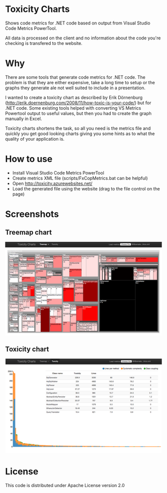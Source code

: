 Toxicity Charts
===============

Shows code metrics for .NET code based on output from Visual Studio Code Metrics PowerTool.

All data is processed on the client and no information about the code you're checking is transfered to the website.

Why
===

There are some tools that generate code metrics for .NET code.
The problem is that they are either expensive, take a long time to setup or the graphs they generate ale not well suited to include in a presentation.

I wanted to create a toxicity chart as described by Erik Dörnenburg (http://erik.doernenburg.com/2008/11/how-toxic-is-your-code/) but for .NET code. Some existing tools helped with converting VS Metrics Powertool output to useful values, but then you had to create the graph manually in Excel.

Toxicity charts shortens the task, so all you need is the metrics file and quickly you get good looking charts giving you some hints as to what the quality of your application is.

How to use
==========

* Install Visual Studio Code Metrics PowerTool
* Create metrics XML file (scripts/FxCopMetrics.bat can be helpful)
* Open http://toxicity.azurewebsites.net/
* Load the generated file using the website (drag to the file control on the page)

Screenshots
===========

Treemap chart
-------------

<img src="https://github.com/AdamNowotny/toxicity-charts/raw/master/docs/treemap.png" alt="Treemap chart screenshot">

Toxicity chart
--------------

<img src="https://github.com/AdamNowotny/toxicity-charts/raw/master/docs/toxicity.png" alt="Toxicity chart screenshot">

License
=======
This code is distributed under Apache License version 2.0